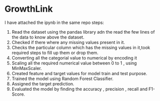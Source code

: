 # GrowthLink

I have attached the ipynb in the same repo
steps:
1. Read the dataset using the pandas library adn the read the few lines of the data to know above the dataset.
2. Checked if there where any missing values present in it.
3. Checks the particular column which has the missing values in it,took required steps to fill up them or drop them.
4. Converting all the categorial value to numerical by encoding it
5. Scaling all the required numerical value between 0 to 1 , using MinMaxScaler.
6. Created feature and target values for model train and test purpose.
7. Trained the model using Random Forest Classifier.
8. Assigned the target prediction.
9. Evaluated the model by finding the accuracy , precision , recall and F1-Score.
